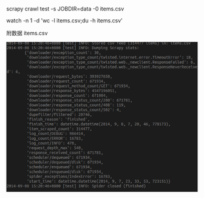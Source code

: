 scrapy crawl test -s JOBDIR=data -0 items.csv

watch -n 1 -d 'wc -l items.csv;du -h items.csv'

附数据 items.csv

![](img.png)